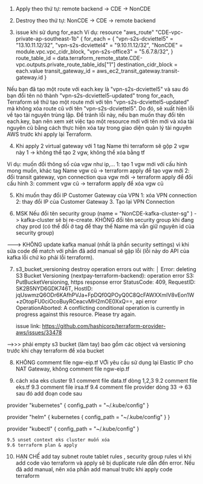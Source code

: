 1. Apply theo thứ tự: remote backend -> CDE -> NonCDE

2. Destroy theo thứ tự: NonCDE -> CDE -> remote backend

3. issue khi sử dụng for_each 
Ví dụ:
    resource "aws_route" "CDE-vpc-private-ap-southeast-1b" {
    for_each = {
        "vpn-s2s-dcviettel5" = "13.10.11.12/32",
        "vpn-s2s-dcviettel4" = "9.10.11.12/32",
        "NonCDE"            = module.vpc.vpc_cidr_block,
        "vpn-s2s-office3"    = "5.6.7.8/32",
    }
    route_table_id         = data.terraform_remote_state.CDE-vpc.outputs.private_route_table_ids["1"]
    destination_cidr_block = each.value
    transit_gateway_id     = aws_ec2_transit_gateway.transit-gateway.id
    }

Nếu bạn đã tạo một route với each.key là "vpn-s2s-dcviettel5" và sau đó bạn đổi tên nó thành "vpn-s2s-dcviettel5-updated" trong for_each, Terraform sẽ thử tạo một route mới với tên "vpn-s2s-dcviettel5-updated" mà không xóa route cũ với tên "vpn-s2s-dcviettel5". Do đó, sẽ xuất hiện lỗi về tạo tài nguyên trùng lặp.
Để tránh lỗi này, nếu bạn muốn thay đổi tên each.key, bạn nên xem xét việc tạo một resource mới với tên mới và xóa tài nguyên cũ bằng cách  thực hiện xóa tay trong giao diện quản lý tài nguyên AWS trước khi apply lại Terraform.

4. Khi apply 2 virtual gateway với 1 tag Name thì terraform sẽ gộp 2 vgw này 1 -> không thể tạo 2 vgw, không thể xóa bằng tf

Ví dụ: muốn đổi thông số của vgw như ip,... 
    1: tạo 1 vgw mới với cấu hình mong muốn, khác tag Name vgw cũ -> terraform apply để tạo vgw mới
    2: đổi transit gateway, vpn connection qua vgw mới -> terraform apply để đổi cấu hình
    3: comment vgw cũ -> terraform apply để xóa vgw cũ


5. Khi muốn thay đổi IP Customer Gateway của VPN
    1: xóa VPN connection
    2: thay đổi IP của Customer Gateway
    3. Tạo lại VPN Connection

6. MSK 
Nếu đổi tên security group (name = "NonCDE-kafka-cluster-sg" ) -> kafka-cluster sẽ bị re-create. KHÔNG đổi tên security group khi đang chạy prod (có thể đổi ở tag để thay thế Name mà vẫn giữ nguyên id của security group)

---> KHÔNG update kafka manual (nhất là phần security settings) vì khi sửa code để match với phần đã add manual sẽ gặp lỗi (lỗi này do API của kafka lỗi chứ ko phải lỗi terraform).

7. s3_bucket_versioning destroy operation errors out with:
    │ Error: deleting S3 Bucket Versioning (nextpay-terraform-backend): operation error S3: PutBucketVersioning, https response error StatusCode: 409, RequestID: SK2B5NYD6GDK746T, HostID: jqUswmzQ6ODr6KAfhPVJa+FpDQf0QPOyQ0C8QcFAWXXmIV8vEon1W+zOtopFU0ciOcoBuyRCeacvMH2mOE0XxQ==, api error OperationAborted: A conflicting conditional operation is currently in progress against this resource. Please try again.

    issue link: https://github.com/hashicorp/terraform-provider-aws/issues/33478

-->>> phải empty s3 bucket (làm tay) bao gồm các object vả versioning trước khi chạy terraform để xóa bucket 

8. KHÔNG commemt file ngw-eip.tf
VỚi yêu cầu sử dụng lại Elastic IP cho NAT Gateway, không comment file ngw-eip.tf

9. cách xóa eks cluster
    9.1 comment file data.tf  dòng 1,2,3
    9.2 comment file eks.tf
    9.3 comment file irsa.tf
    9.4 comment file provider dòng 33 -> 63 sau đó add đoạn code sau

provider "kubernetes" {
  config_path = "~/.kube/config"
}

provider "helm" {
  kubernetes {
    config_path = "~/.kube/config"
  }
}

provider "kubectl" {
  config_path = "~/.kube/config"
}

    9.5 unset context eks cluster muốn xóa
    9.6 terraform plan & apply

10. HẠN CHẾ add tay subnet route tablet rules , security group rules vì khi add code vào terraform và apply sẽ bị duplicate rule dẫn đến error. Nếu đã add manual, nên xóa phần add manual trước khi apply code terraform 